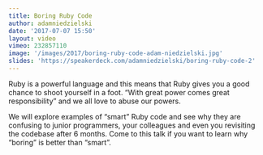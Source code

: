 ```yaml
---
title: Boring Ruby Code
author: adamniedzielski
date: '2017-07-07 15:50'
layout: video
vimeo: 232857110
image: '/images/2017/boring-ruby-code-adam-niedzielski.jpg'
slides: 'https://speakerdeck.com/adamniedzielski/boring-ruby-code-2'
---
```


Ruby is a powerful language and this means that Ruby gives you a good chance to shoot yourself in a foot. “With great power comes great responsibility” and we all love to abuse our powers.

We will explore examples of “smart” Ruby code and see why they are confusing to junior programmers, your colleagues and even you revisiting the codebase after 6 months. Come to this talk if you want to learn why “boring” is better than “smart”.
